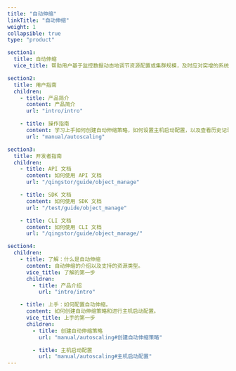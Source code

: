 ```yaml
---
title: "自动伸缩"
linkTitle: "自动伸缩"
weight: 1
collapsible: true
type: "product"

section1:
  title: 自动伸缩
  vice_title: 帮助用户基于监控数据动态地调节资源配置或集群规模，及时应对突增的系统压力，充分利用云计算的弹性特点来调节系统处理能力，且有效降低维护成本。 

section2:
  title: 用户指南
  children:
    - title: 产品简介
      content: 产品简介
      url: "intro/intro"

    - title: 操作指南
      content: 学习上手如何创建自动伸缩策略，如何设置主机启动配置，以及查看历史记录等。
      url: "manual/autoscaling"

section3:
  title: 开发者指南
  children:
    - title: API 文档
      content: 如何使用 API 文档
      url: "/qingstor/guide/object_manage"

    - title: SDK 文档
      content: 如何使用 SDK 文档
      url: "/test/guide/object_manage"

    - title: CLI 文档
      content: 如何使用 CLI 文档
      url: "/qingstor/guide/object_manage/"

section4:
  children:
    - title: 了解：什么是自动伸缩
      content: 自动伸缩的介绍以及支持的资源类型。
      vice_title: 了解的第一步
      children:
        - title: 产品介绍
          url: "intro/intro" 

    - title: 上手：如何配置自动伸缩。
      content: 如何创建自动伸缩策略和进行主机启动配置。
      vice_title: 上手的第一步
      children: 
        - title: 创建自动伸缩策略
          url: "manual/autoscaling#创建自动伸缩策略"

        - title: 主机启动配置
          url: "manual/autoscaling#主机启动配置"
---
```


<!-- type: "product" 这个参数表明这是一个产品index页面 -->
<!-- section1 为产品index页面 主标题 副标题 video  video_img为视频图片  -->
<!-- section2 为产品index页面 第一个大块的用户文档配置  -->
<!-- section3 为产品index页面 第二个大块的开发者文档配置  -->
<!-- section4 为产品index页面 第三个大块的学习路径配置  -->